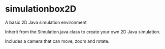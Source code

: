 # simulationbox2D
A basic 2D Java simulation environment

Inherit from the Simulation.java class to create your own 2D Java simulation.

Includes a camera that can move, zoom and rotate.
